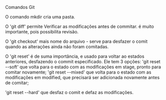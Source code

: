 Comandos Git

O comando mkdir cria uma pasta.

O 'git diff' permite Verificar as modificações
antes de commitar. é muito importante, pois possibilita revisão.

O 'git checkout' mais nome do arquivo - serve para desfazer o comit quando as alterações ainda não foram comitadas.

O 'git reset' é de suma importância, e usado para voltar ao estados anteriores,
desfazendo o commit especificado.
Ele tem 3 opções:
'git reset --soft' que volta para o estado com as modificações em stage, pronto para comitar novamente;
'git reset --mixed' que volta para o estado com as modificações em modified, que precisará ser adicionada novamente antes de comitar;

'git reset --hard' que desfaz o comit e defaz as modificações.

